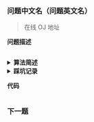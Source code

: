 ### 问题中文名（问题英文名）
> 在线 OJ 地址

**问题描述**
```text

```

<details><summary><b>算法简述</b></summary> 

1. 1；
1. 2

</details>

<details><summary><b>踩坑记录</b></summary> 

1. 1
1. 2

</details>

**代码**
```python

```


### 下一题